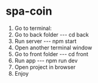 # spa-coin
1. Go to terminal:
2. Go to back folder --- cd back
3. Run server --- npm start
4. Open another terminal window
5. Go to front folder --- cd front
6. Run app --- npm run dev
7. Open project in browser 
8. Enjoy
